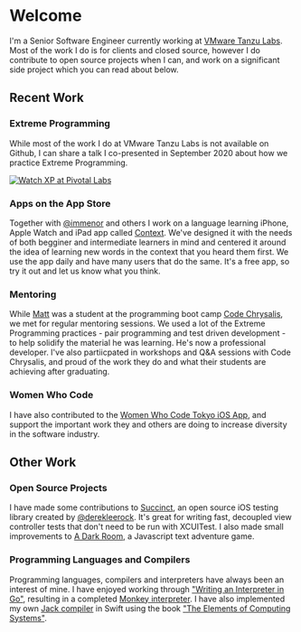 # Welcome

I'm a Senior Software Engineer currently working at [VMware Tanzu Labs](https://tanzu.vmware.com/labs). Most of the work I do is for clients and closed source, however I do contribute to open source projects when I can, and work on a significant side project which you can read about below.

## Recent Work

### Extreme Programming

While most of the work I do at VMware Tanzu Labs is not available on Github, I can share a talk I co-presented in September 2020 about how we practice Extreme Programming.

[![Watch XP at Pivotal Labs](https://img.youtube.com/vi/1JipSVkviK4/hqdefault.jpg)](https://www.youtube.com/watch?v=1JipSVkviK4)

### Apps on the App Store

Together with [@immenor](https://github.com/immenor) and others I work on a language learning iPhone, Apple Watch and iPad app called [Context](http://studywithcontext.com/). We've designed it with the needs of both begginer and intermediate learners in mind and centered it around the idea of learning new words in the context that you heard them first. We use the app daily and have many users that do the same. It's a free app, so try it out and let us know what you think.

### Mentoring

While [Matt](https://github.com/mp40) was a student at the programming boot camp [Code Chrysalis](https://www.codechrysalis.io), we met for regular mentoring sessions. We used a lot of the Extreme Programming practices - pair programming and test driven development - to help solidify the material he was learning. He's now a professional developer. I've also partiicpated in workshops and Q&A sessions with Code Chrysalis, and proud of the work they do and what their students are achieving after graduating.

### Women Who Code

I have also contributed to the [Women Who Code Tokyo iOS App](https://github.com/WWCodeTokyo/wwcode-tokyo-iOS-app), and support the important work they and others are doing to increase diversity in the software industry.

## Other Work

### Open Source Projects

I have made some contributions to [Succinct](https://github.com/derekleerock/Succinct), an open source iOS testing library created by [@derekleerock](https://github.com/derekleerock/). It's great for writing fast, decoupled view controller tests that don't need to be run with XCUITest. I also made small improvements to [A Dark Room](https://github.com/rgravina/adarkroom), a Javascript text adventure game.

### Programming Languages and Compilers

Programming languages, compilers and interpreters have always been an interest of mine. I have enjoyed working through ["Writing an Interpreter in Go"](https://interpreterbook.com), resulting in a completed [Monkey interpreter](https://github.com/rgravina/monkey). I have also implemented my own [Jack compiler](https://github.com/rgravina/nand2tetris) in Swift using the book ["The Elements of Computing Systems"](https://www.nand2tetris.org).
